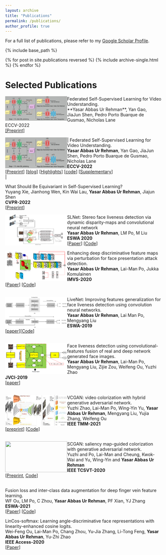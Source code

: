 ```yaml
---
layout: archive
title: "Publications"
permalink: /publications/
author_profile: true
---
```



For a full list of publications, please refer to my [Google Scholar Profile](https://scholar.google.com/citations?hl=en&user=hDKFeWEAAAAJ).


{% include base_path %}

{% for post in site.publications reversed %}
  {% include archive-single.html %}
{% endfor %}

**Selected Publications**
======
<div class="col-md-12 pull-right">
    <div class="col-md-4 pull-left>
      <a href="https://imagebind.metademolab.com/"> <img src="../images/FVSSL.jpg"  align="left" width="200px" /> </a>
    </div>
    <div class="col-md-8 pull-right">
     	Federated Self-Supervised Learning for Video Understanding.<br>
	**Yasar Abbas Ur Rehman**, Yan Gao, JiaJun Shen, Pedro Porto Buarque de Gusmao, Nicholas Lane <br>
	ECCV-2022 <br>
	<a href="https://arxiv.org/abs/2207.01975"> [Preprint] </a>
    </div>
</div>

<!--
	[[blog](https://flower.dev/blog/2023-04-05-federated-learning-with-self-supervision/)] 
	[[Highlights](https://www.youtube.com/watch?v=ZLqst0lVte8&list=PLNG4feLHqCWni5zfOBaZNtaPlCce0OnJ6&index=8)] 
	[[code](https://github.com/yasar-rehman/FEDVSSL)]
	[[Supplementary](https://github.com/yasar-rehman/yasar/ECCV2022_SSL_FL_for_video_supplementry.pdf)] 
      </div>
      <div class="pub-authors">
      Rohit Girdhar*, Alaaeldin El-Nouby*, Zhuang Liu, Mannat Singh, Kalyan Vasudev Alwala, Armand Joulin, <u>Ishan Misra*</u>
      </div>
      <div class="pub-conf">
        CVPR 2023 <span style="color: #8d1515; font-weight:bold">(Highlighted paper)</span>
      </div>
      <div class="pub-links">
        <a href="https://dl.fbaipublicfiles.com/imagebind/imagebind_final.pdf">[pdf]</a>
        <a href="https://imagebind.metademolab.com/">[demo]</a>
        <a href="https://ai.facebook.com/blog/imagebind-six-modalities-binding-ai/">[blog]</a>
        <a href="https://github.com/facebookresearch/ImageBind">[code]</a>
        <a href="projects/imagebind_bib.txt">[bib]</a>
        <a href="https://www.engadget.com/metas-open-source-imagebind-ai-aims-to-mimic-human-perception-181500560.html">[Engadget]</a>
        <a href="https://www.theverge.com/2023/5/9/23716558/meta-imagebind-open-source-multisensory-modal-ai-model-research">[The Verge]</a>
      </div>
    </div>
</div>
-->





<img src="../images/FVSSL.jpg"  align="left" width="200px" height="100px" margin-right=10em> | Federated Self-Supervised Learning for Video Understanding.<br>
**Yasar Abbas Ur Rehman**, Yan Gao, JiaJun Shen, Pedro Porto Buarque de Gusmao, Nicholas Lane <br>
**ECCV-2022** <br>
[[Preprint](https://arxiv.org/abs/2207.01975)] 
[[blog](https://flower.dev/blog/2023-04-05-federated-learning-with-self-supervision/)] 
[[Highlights](https://www.youtube.com/watch?v=ZLqst0lVte8&list=PLNG4feLHqCWni5zfOBaZNtaPlCce0OnJ6&index=8)] 
[[code](https://github.com/yasar-rehman/FEDVSSL)]
[[Supplementary](https://github.com/yasar-rehman/yasar/ECCV2022_SSL_FL_for_video_supplementry.pdf)] 
<br clear="left"/> |


What Should Be Equivariant in Self-Supervised Learning? <br>
Yuyang Xie, Jianhong Wen, Kin Wai Lau, **Yasar Abbas Ur Rehman**, Jiajun Shen <br>
**CVPR-2022** <br>
[[Preprint](https://openaccess.thecvf.com/content/CVPR2022W/L3D-IVU/papers/Xie_What_Should_Be_Equivariant_in_Self-Supervised_Learning_CVPRW_2022_paper.pdf)] <br> 

<img src="../images/image.png" style="float:left" align="left" width="200px" height="100px" margin-right=15em>

SLNet: Stereo face liveness detection via dynamic disparity-maps and convolutional neural network<br>
**Yasar Abbas Ur Rehman**, LM Po, M Liu <br>
**ESWA 2020** <br>
[[Paper](https://www.sciencedirect.com/science/article/abs/pii/S0957417419307195)] [[Code](https://github.com/yasar-rehman/SLNET)]
<br clear="left"/>


<img src="../images/paper3.png" style="float:left" align="left" width="200px" height="100px" margin-right=10em>

Enhancing deep discriminative feature maps via perturbation for face presentation attack detection.<br>
**Yasar Abbas Ur Rehman**, Lai-Man Po, Jukka Komulainen <br>
**IMVS-2020** <br>
[[Paper](https://www.sciencedirect.com/science/article/abs/pii/S0262885619304512)] [[Code](https://github.com/yasar-rehman/Perturbing-CNNs)] <br>
<br clear="left"/>


<img src="../images/cnn_algo1.jpg" style="float:left" align="left" width="200px" height="100px" margin-right=10em>

LiveNet: Improving features generalization for face liveness detection using convolution neural networks. <br>
**Yasar Abbas Ur Rehman**, Lai Man Po, Mengyang Liu <br>
**ESWA-2019**<br>
[[paper](https://www.sciencedirect.com/science/article/abs/pii/S0957417418302811)][[Code](https://github.com/yasar-rehman/LiveNet)]<br>
<br clear="left"/>

<img src="../images/paper2.png" style="float:left" align="left" width="200px" height="100px" margin-right=10em>

Face liveness detection using convolutional-features fusion of real and deep network generated face images.<br>
**Yasar Abbas Ur Rehman**, Lai-Man Po, Mengyang Liu, Zijie Zou, Weifeng Ou, Yuzhi Zhao <br>
**JVCI-2019** <br>
[[paper](https://www.sciencedirect.com/science/article/abs/pii/S1047320319300641)] <br>
<br clear="left"/>



<img src="../images/IEEETMM2021.jpeg" style="float:left" align="left" width="200px" height="100px" margin-right=10em>

VCGAN: video colorization with hybrid generative adversarial network.<br>
Yuzhi Zhao, Lai-Man Po, Wing-Yin Yu, **Yasar Abbas Ur Rehman**, Mengyang Liu, Yujia Zhang, Weifeng Ou <br>
**IEEE TMM-2021** <br>
[[preprint](https://arxiv.org/pdf/2104.12357)] [[Code](https://github.com/zhaoyuzhi/VCGAN)] <br>
<br clear="left"/>

<img src="../images/representative_image.jpg" style="float:left" align="left" width="200px" height="100px" margin-right=10em>

SCGAN: saliency map-guided colorization with generative adversarial network. <br>
Yuzhi and Po, Lai-Man and Cheung, Kwok-Wai and Yu, Wing-Yin and **Yasar Abbas Ur Rehman** <br>
**IEEE TCSVT-2020** <br>
[[Preprint](https://arxiv.org/pdf/2011.11377.pdf), [Code]("https://github.com/zhaoyuzhi/Semantic-Colorization-GAN)] <br>
<br clear="left"/>

Fusion loss and inter-class data augmentation for deep finger vein feature learning. <br>
WF Ou, LM Po, C Zhou, **Yasar Abbas Ur Rehman**, PF Xian, YJ Zhang <br>
**ESWA-2021** <br>
[[Paper](https://www.sciencedirect.com/science/article/abs/pii/S0957417421000257)] [[Code](https://github.com/WeifengOu/FusionAug)] <br>



LinCos-softmax: Learning angle-discriminative face representations with linearity-enhanced cosine logits. <br>
Wei-Feng Ou, Lai-Man Po, Chang Zhou, Yu-Jia Zhang, Li-Tong Feng, **Yasar Abbas Ur Rehman**, Yu-Zhi Zhao<br>
**IEEE Access-2020** <br>
[[Paper](https://ieeexplore.ieee.org/stamp/stamp.jsp?arnumber=9116942)]







    










<!--
        

		<b> </b> 
		</div>
		<b> Yasar Abbas Ur Rehman </b>, Po Lai Man <br>
        <a href="https://www.sciencedirect.com/science/article/abs/pii/S0957417418302811">[ESWA,2018]</a>
		<a href="https://github.com/yasar-rehman/LiveNet">[Code]</a>,
        <a href="">[ESWA, 2019]</a>
        <a href="">[Code]</a>, 
        <a href="https://www.sciencedirect.com/science/article/abs/pii/S1047320319300641">JVCI (2019)</a>, 
        <a href="">[IMVS(2020)]</a> 
        <a href="">[Code]</a>,
        <br>
		</div>
	</div>
</div>	
<div class="col-md-12 pull-right">
	<div class="col-md-4 pull-left">
		<div style="margin-top:5%;"> 
		<img src="https://github.com/yasar-rehman/Energy-Efficient-Object-Detection-and-Image-Transmission-in-WMSN/blob/main/result1.jpg?raw=true" alt="" width="100%"> 
		</div>
	</div>
	<div class="col-md-8 pull-right">
		<div style="font-family: 'Serif', Times New Roman;"> 
		<div style="font-family: 'Serif', Times New Roman; font-size:18px;"> 
		<b>A Novel Energy Efficient Object Detection and Image Transmission Approach in Wireless Multimedia Sensor Networks </b> 
		</div>
		<b> Yasar Abbas Ur Rehman </b>, Muhammad Tariq, Takuro Sato <br>
		IEEE Sensor Journal, 2016 <br>
		<a href="https://www.researchgate.net/publication/303770986_A_Novel_Energy_
			Efficient_Object_Detection_and_Image_Transmission_Approach_for_Wireless_Multimedia_Sensor_Networks"> [Preprint] </a>
		<a href="https://github.com/yasar-rehman/Energy-Efficient-Object-Detection-and-Image-Transmission-in-WMSN"> [Code] </a>
		</div>
	</div>
</div>

</body>
-->


